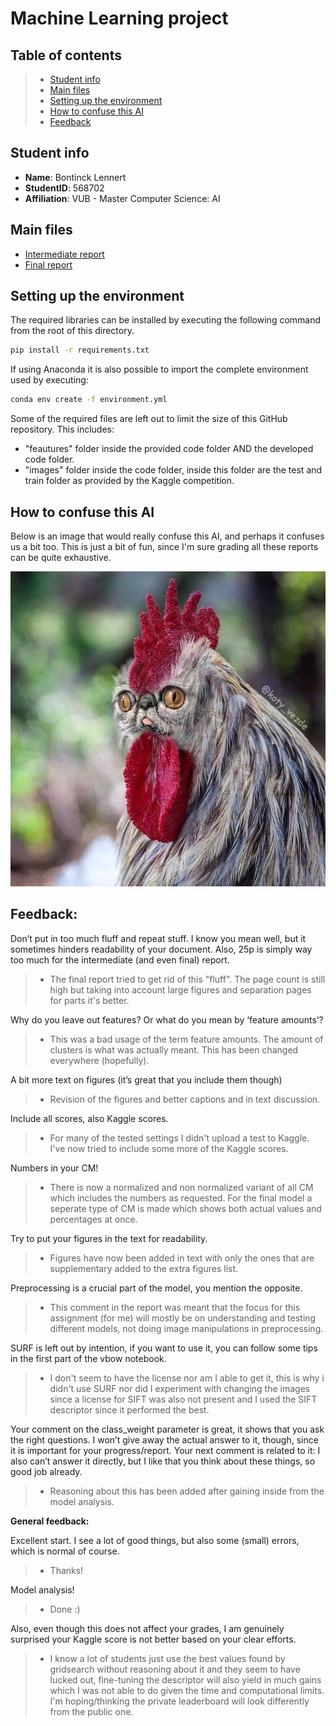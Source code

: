 # Machine Learning project

## Table of contents
> - [Student info]("#student-info")
> - [Main files]("#main-files")
> - [Setting up the environment](#setting-up-the-environment)
> - [How to confuse this AI](#how-to-confuse-this-ai)
> - [Feedback](#feedback)

## Student info
- **Name**: Bontinck Lennert
- **StudentID**: 568702
- **Affiliation**: VUB - Master Computer Science: AI

## Main files
- [Intermediate report](Intermediate_Report_ML_Project_Bontinck_Lennert_568702_VUB.pdf)
- [Final report](Final_Report_ML_Project_Bontinck_Lennert_568702_VUB.pdf)

## Setting up the environment
The required libraries can be installed by executing the following command from the root of this directory.
````bash
pip install -r requirements.txt
````

If using Anaconda it is also possible to import the complete environment used by executing:
````bash
conda env create -f environment.yml
````

Some of the required files are left out to limit the size of this GitHub repository. This includes:
- "feautures"  folder inside the provided code folder AND  the developed code folder.
- "images" folder inside the code folder, inside this folder are the test and train folder as provided by the Kaggle competition. 


## How to confuse this AI
Below is an image that would really confuse this AI, and perhaps it confuses us a bit too.
This is just a bit of fun, since I'm sure grading all these reports can be quite exhaustive.

![Just a little goof to make your day better :)](report/bit_of_fun.jpg)

## Feedback:

Don’t put in too much fluff and repeat stuff. I know you mean well, but it sometimes hinders readability of your document. Also, 25p is simply way too much for the intermediate (and even final) report.

> - The final report tried to get rid of this "fluff". The page count is still high but taking into account large figures and separation pages for parts it's better.

Why do you leave out features? Or what do you mean by ‘feature amounts’?

> - This was a bad usage of the term feature amounts. The amount of clusters is what was actually meant. This has been changed everywhere (hopefully).

A bit more text on figures (it’s great that you include them though)

> - Revision of the figures and better captions and in text discussion.

Include all scores, also Kaggle scores.

> - For many of the tested settings I didn't upload a test to Kaggle. I've now tried to include some more of the Kaggle scores.

Numbers in your CM!

> - There is now a normalized and non normalized variant of all CM which includes the numbers as requested. For the final model a seperate type of CM is made which shows both actual values and percentages at once.

Try to put your figures in the text for readability.

> - Figures have now been added in text with only the ones that are supplementary added to the extra figures list.

Preprocessing is a crucial part of the model, you mention the opposite.

> - This comment in the report was meant that the focus for this assignment (for me) will mostly be on understanding and testing different models, not doing image manipulations in preprocessing. 

SURF is left out by intention, if you want to use it, you can follow some tips in the first part of the vbow notebook.

> - I don't seem to have the license nor am I able to get it, this is why i didn't use SURF nor did I experiment with changing the images since a license for SIFT was also not present and I used the SIFT descriptor since it performed the best.

Your comment on the class_weight parameter is great, it shows that you ask the right questions. I won’t give away the actual answer to it, though, since it is important for your progress/report. Your next comment is related to it: I also can’t answer it directly, but I like that you think about these things, so good job already.

> - Reasoning about this has been added after gaining inside from the model analysis.


**General feedback:**

Excellent start. I see a lot of good things, but also some (small) errors, which is normal of course.

> - Thanks!

Model analysis! 

> - Done :)

Also, even though this does not affect your grades, I am genuinely surprised your Kaggle score is not better based on your clear efforts.

> - I know a lot of students just use the best values found by gridsearch without reasoning about it and they seem to have lucked out, fine-tuning the descriptor will also yield in much gains which I was not able to do given the time and computational limits. I'm hoping/thinking the private leaderboard will look differently from the public one.
